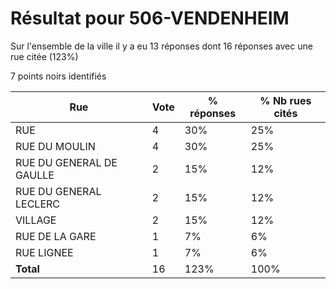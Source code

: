 # Résultat pour 506-VENDENHEIM

Sur l'ensemble de la ville il y a eu 13 réponses dont 16 réponses avec une rue citée (123%)

7 points noirs identifiés

| Rue | Vote | % réponses | % Nb rues cités|
|-----|------|------------|----------------|
| RUE | 4 | 30% | 25%|
| RUE DU MOULIN | 4 | 30% | 25%|
| RUE DU GENERAL DE GAULLE | 2 | 15% | 12%|
| RUE DU GENERAL LECLERC | 2 | 15% | 12%|
| VILLAGE | 2 | 15% | 12%|
| RUE DE LA GARE | 1 | 7% | 6%|
| RUE LIGNEE | 1 | 7% | 6%|
| **Total** | 16 | 123% | 100%|
